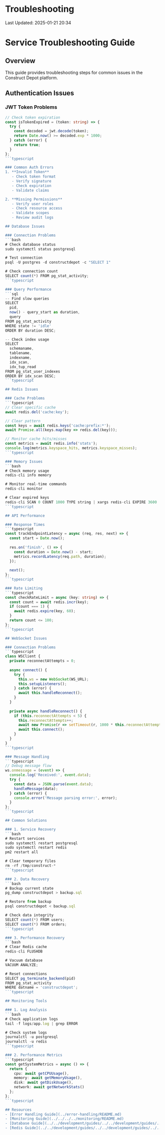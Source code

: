 # Troubleshooting

Last Updated: 2025-01-21 20:34

# Service Troubleshooting Guide

## Overview

This guide provides troubleshooting steps for common issues in the Construct Depot platform.

## Authentication Issues

### JWT Token Problems
```typescript
// Check token expiration
const isTokenExpired = (token: string) => {
  try {
    const decoded = jwt.decode(token);
    return Date.now() >= decoded.exp * 1000;
  } catch (error) {
    return true;
  }
};
```typescript

### Common Auth Errors
1. **Invalid Token**
   - Check token format
   - Verify signature
   - Check expiration
   - Validate claims

2. **Missing Permissions**
   - Verify user roles
   - Check resource access
   - Validate scopes
   - Review audit logs

## Database Issues

### Connection Problems
```bash
# Check database status
sudo systemctl status postgresql

# Test connection
psql -U postgres -d constructdepot -c "SELECT 1"

# Check connection count
SELECT count(*) FROM pg_stat_activity;
```typescript

### Query Performance
```sql
-- Find slow queries
SELECT 
  pid,
  now() - query_start as duration,
  query
FROM pg_stat_activity
WHERE state != 'idle'
ORDER BY duration DESC;

-- Check index usage
SELECT 
  schemaname,
  tablename,
  indexname,
  idx_scan,
  idx_tup_read
FROM pg_stat_user_indexes
ORDER BY idx_scan DESC;
```typescript

## Redis Issues

### Cache Problems
```typescript
// Clear specific cache
await redis.del('cache:key');

// Clear pattern
const keys = await redis.keys('cache:prefix:*');
await Promise.all(keys.map(key => redis.del(key)));

// Monitor cache hits/misses
const metrics = await redis.info('stats');
console.log(metrics.keyspace_hits, metrics.keyspace_misses);
```typescript

### Memory Issues
```bash
# Check memory usage
redis-cli info memory

# Monitor real-time commands
redis-cli monitor

# Clear expired keys
redis-cli SCAN 0 COUNT 1000 TYPE string | xargs redis-cli EXPIRE 3600
```typescript

## API Performance

### Response Times
```typescript
const trackEndpointLatency = async (req, res, next) => {
  const start = Date.now();
  
  res.on('finish', () => {
    const duration = Date.now() - start;
    metrics.recordLatency(req.path, duration);
  });
  
  next();
};
```typescript

### Rate Limiting
```typescript
const checkRateLimit = async (key: string) => {
  const count = await redis.incr(key);
  if (count === 1) {
    await redis.expire(key, 60);
  }
  return count <= 100;
};
```typescript

## WebSocket Issues

### Connection Problems
```typescript
class WSClient {
  private reconnectAttempts = 0;
  
  async connect() {
    try {
      this.ws = new WebSocket(WS_URL);
      this.setupListeners();
    } catch (error) {
      await this.handleReconnect();
    }
  }
  
  private async handleReconnect() {
    if (this.reconnectAttempts < 5) {
      this.reconnectAttempts++;
      await new Promise(r => setTimeout(r, 1000 * this.reconnectAttempts));
      await this.connect();
    }
  }
}
```typescript

### Message Handling
```typescript
// Debug message flow
ws.onmessage = (event) => {
  console.log('Received:', event.data);
  try {
    const data = JSON.parse(event.data);
    handleMessage(data);
  } catch (error) {
    console.error('Message parsing error:', error);
  }
};
```typescript

## Common Solutions

### 1. Service Recovery
```bash
# Restart services
sudo systemctl restart postgresql
sudo systemctl restart redis
pm2 restart all

# Clear temporary files
rm -rf /tmp/construct-*
```typescript

### 2. Data Recovery
```bash
# Backup current state
pg_dump constructdepot > backup.sql

# Restore from backup
psql constructdepot < backup.sql

# Check data integrity
SELECT count(*) FROM users;
SELECT count(*) FROM orders;
```typescript

### 3. Performance Recovery
```bash
# Clear Redis cache
redis-cli FLUSHDB

# Vacuum database
VACUUM ANALYZE;

# Reset connections
SELECT pg_terminate_backend(pid) 
FROM pg_stat_activity 
WHERE datname = 'constructdepot';
```typescript

## Monitoring Tools

### 1. Log Analysis
```bash
# Check application logs
tail -f logs/app.log | grep ERROR

# Check system logs
journalctl -u postgresql
journalctl -u redis
```typescript

### 2. Performance Metrics
```typescript
const getSystemMetrics = async () => {
  return {
    cpu: await getCPUUsage(),
    memory: await getMemoryUsage(),
    disk: await getDiskUsage(),
    network: await getNetworkStats()
  };
};
```typescript

## Resources
- [Error Handling Guide](../error-handling/README.md)
- [Monitoring Guide](../../../../monitoring/README.md)
- [Database Guide](../../development/guides/../../development/guides/../../development/guides/database-setup.md)
- [Redis Guide](../../development/guides/../../development/guides/../../development/guides/redis-setup.md) 